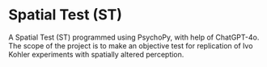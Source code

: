 # Spatial Test (ST)
A Spatial Test (ST) programmed using PsychoPy, with help of ChatGPT-4o.
The scope of the project is to make an objective test for replication of Ivo Kohler experiments with spatially altered perception. 
